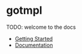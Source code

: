 # gotmpl

TODO: welcome to the docs

- [Getting Started](getting-started)
- [Documentation](documentation)
